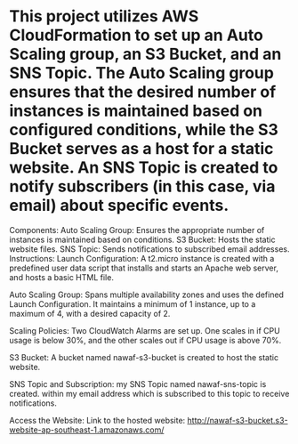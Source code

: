 # This project utilizes AWS CloudFormation to set up an Auto Scaling group, an S3 Bucket, and an SNS Topic. The Auto Scaling group ensures that the desired number of instances is maintained based on configured conditions, while the S3 Bucket serves as a host for a static website. An SNS Topic is created to notify subscribers (in this case, via email) about specific events.

Components:
Auto Scaling Group: Ensures the appropriate number of instances is maintained based on conditions.
S3 Bucket: Hosts the static website files.
SNS Topic: Sends notifications to subscribed email addresses.
Instructions:
Launch Configuration: A t2.micro instance is created with a predefined user data script that installs and starts an Apache web server, and hosts a basic HTML file.

Auto Scaling Group: Spans multiple availability zones and uses the defined Launch Configuration. It maintains a minimum of 1 instance, up to a maximum of 4, with a desired capacity of 2.

Scaling Policies: Two CloudWatch Alarms are set up. One scales in if CPU usage is below 30%, and the other scales out if CPU usage is above 70%.

S3 Bucket: A bucket named nawaf-s3-bucket is created to host the static website.

SNS Topic and Subscription: my SNS Topic named nawaf-sns-topic is created. within my email address which is subscribed to this topic to receive notifications.

Access the Website:
Link to the hosted website:  http://nawaf-s3-bucket.s3-website-ap-southeast-1.amazonaws.com/
